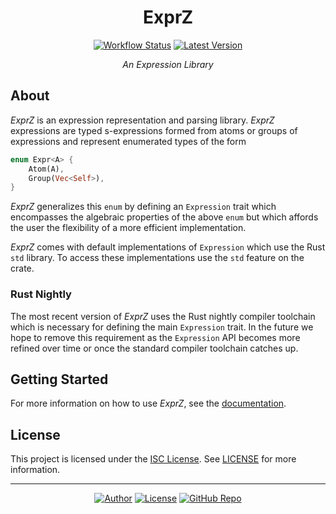 <div align="center">

# ExprZ

[![Workflow Status](https://img.shields.io/github/workflow/status/qdeduction/exprz/main?label=workflow&style=flat-square)](https://github.com/qdeduction/exprz/actions)
[![Latest Version](https://img.shields.io/crates/v/exprz.svg?style=flat-square)](https://crates.io/crates/exprz)

_An Expression Library_

</div>

## About

_ExprZ_ is an expression representation and parsing library. _ExprZ_ expressions are typed s-expressions formed from atoms or groups of expressions and represent enumerated types of the form

```rust
enum Expr<A> {
    Atom(A),
    Group(Vec<Self>),
}
```

_ExprZ_ generalizes this `enum` by defining an `Expression` trait which encompasses the algebraic properties of the above `enum` but which affords the user the flexibility of a more efficient implementation.

_ExprZ_ comes with default implementations of `Expression` which use the Rust `std` library. To access these implementations use the `std` feature on the crate.

### Rust Nightly

The most recent version of _ExprZ_ uses the Rust nightly compiler toolchain which is necessary for defining the main `Expression` trait. In the future we hope to remove this requirement as the `Expression` API becomes more refined over time or once the standard compiler toolchain catches up.

## Getting Started

For more information on how to use _ExprZ_, see the [documentation](https://docs.rs/exprz). 

## License

This project is licensed under the [ISC License](https://opensource.org/licenses/ISC). See [LICENSE](LICENSE) for more information.

---
<div align="center">

[![Author](https://img.shields.io/badge/-bhgomes-blue?style=for-the-badge)](https://github.com/bhgomes)
[![License](https://img.shields.io/badge/-LICENSE-lightgray?style=for-the-badge)](LICENSE)
[![GitHub Repo](https://img.shields.io/badge/-GitHub-black?style=for-the-badge)](https://github.com/qdeduction/exprz)

</div>

